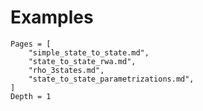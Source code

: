 # Examples

```@contents
Pages = [
    "simple_state_to_state.md",
    "state_to_state_rwa.md",
    "rho_3states.md",
    "state_to_state_parametrizations.md",
]
Depth = 1
```

